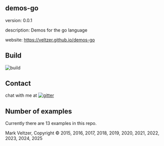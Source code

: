 ## demos-go

version: 0.0.1

description: Demos for the go language

website: https://veltzer.github.io/demos-go

## Build

![build](https://github.com/veltzer/demos-go/workflows/build/badge.svg)


## Contact

chat with me at [![gitter](https://badges.gitter.im/Join%20Chat.svg)](https://gitter.im/veltzer/mark.veltzer)

## Number of examples

Currently there are 13 examples in this repo.

Mark Veltzer, Copyright © 2015, 2016, 2017, 2018, 2019, 2020, 2021, 2022, 2023, 2024, 2025
